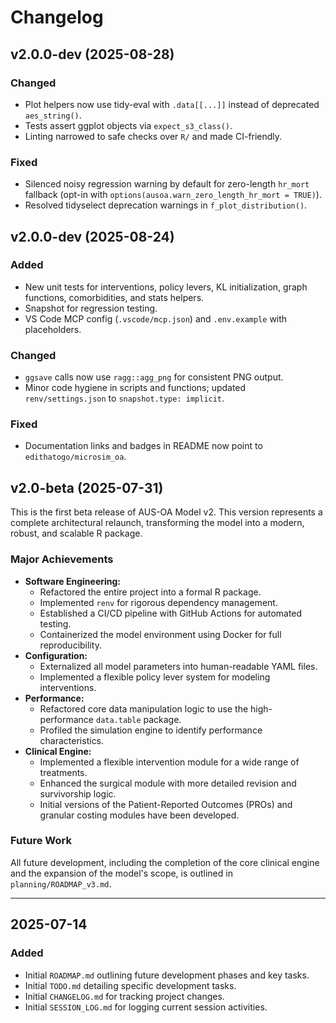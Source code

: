 # Changelog

## v2.0.0-dev (2025-08-28)

### Changed
- Plot helpers now use tidy-eval with `.data[[...]]` instead of deprecated `aes_string()`.
- Tests assert ggplot objects via `expect_s3_class()`.
- Linting narrowed to safe checks over `R/` and made CI-friendly.

### Fixed
- Silenced noisy regression warning by default for zero-length `hr_mort` fallback (opt-in with `options(ausoa.warn_zero_length_hr_mort = TRUE)`).
- Resolved tidyselect deprecation warnings in `f_plot_distribution()`.

## v2.0.0-dev (2025-08-24)

### Added
- New unit tests for interventions, policy levers, KL initialization, graph functions, comorbidities, and stats helpers.
- Snapshot for regression testing.
- VS Code MCP config (`.vscode/mcp.json`) and `.env.example` with placeholders.

### Changed
- `ggsave` calls now use `ragg::agg_png` for consistent PNG output.
- Minor code hygiene in scripts and functions; updated `renv/settings.json` to `snapshot.type: implicit`.

### Fixed
- Documentation links and badges in README now point to `edithatogo/microsim_oa`.

## v2.0-beta (2025-07-31)

This is the first beta release of AUS-OA Model v2. This version represents a complete architectural relaunch, transforming the model into a modern, robust, and scalable R package.

### Major Achievements

- **Software Engineering:**
    - Refactored the entire project into a formal R package.
    - Implemented `renv` for rigorous dependency management.
    - Established a CI/CD pipeline with GitHub Actions for automated testing.
    - Containerized the model environment using Docker for full reproducibility.
- **Configuration:**
    - Externalized all model parameters into human-readable YAML files.
    - Implemented a flexible policy lever system for modeling interventions.
- **Performance:**
    - Refactored core data manipulation logic to use the high-performance `data.table` package.
    - Profiled the simulation engine to identify performance characteristics.
- **Clinical Engine:**
    - Implemented a flexible intervention module for a wide range of treatments.
    - Enhanced the surgical module with more detailed revision and survivorship logic.
    - Initial versions of the Patient-Reported Outcomes (PROs) and granular costing modules have been developed.

### Future Work
All future development, including the completion of the core clinical engine and the expansion of the model's scope, is outlined in `planning/ROADMAP_v3.md`.

---

## 2025-07-14

### Added
- Initial `ROADMAP.md` outlining future development phases and key tasks.
- Initial `TODO.md` detailing specific development tasks.
- Initial `CHANGELOG.md` for tracking project changes.
- Initial `SESSION_LOG.md` for logging current session activities.
